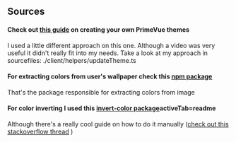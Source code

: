 ## Sources

#### Check out [this guide](https://www.youtube.com/watch?v=iZp_l0Yl3Zw) on creating your own PrimeVue themes

I used a little different approach on this one. Although a video was very useful it didn't really fit into my needs. Take a look at my approach in sourcefiles: ./client/helpers/updateTheme.ts

#### For extracting colors from user's wallpaper check this [npm package](https://www.npmjs.com/package/extract-colors)

That's the package responsible for extracting colors from image

#### For color inverting I used this [invert-color package](https://www.npmjs.com/package/invert-color?)activeTab=readme

Although there's a really cool guide on how to do it manually ([check out this stackoverflow thread](https://stackoverflow.com/questions/35969656/how-can-i-generate-the-opposite-color-according-to-current-color)
)
